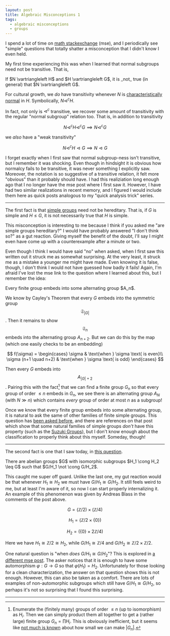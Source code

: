 ```yaml
---
layout: post
title: Algebraic Misconceptions 1
tags:
  - algebraic misconceptions
  - groups
---
```


I spend a lot of time on [math stackexchange](https://math.stackexchange.com) (mse), 
and I periodically see "simple" questions that totally shatter a misconception that
I didn't know I even held.

My first time experiencing this was when I learned that normal subgroups 
need not be transitive. That is,

<div class="boxed" markdown=1>
  If $N \vartriangleleft H$ and $H \vartriangleleft G$, it is _not_ true
  (in general) that $N \vartriangleleft G$.
</div>

For cultural growth, we _do_ have transitivity whenever $N$ is 
[characteristically normal](https://en.wikipedia.org/wiki/Characteristic_subgroup)
in $H$. Symbolically, $N \vartriangleleft^c H$. 

In fact, not only is $\vartriangleleft^c$ transitive, we recover some amount
of transitivity with the regular "normal subgroup" relation too. That is, 
in addition to transitivity

$$N \vartriangleleft^c H \vartriangleleft^c G \implies N \vartriangleleft^c G$$

we _also_ have a "weak transitivity"

$$N \vartriangleleft^c H \vartriangleleft G \implies N \vartriangleleft G$$

I forget exactly when I first saw that normal subgroup-ness isn't transitive, 
but I remember it was shocking. Even though
in hindsight it is obvious how normalcy fails to be transitive, it was never
something I explicitly saw. Moreover, the notation is so suggestive of a
transitive relation, it felt more "obvious" than it probably should have.
I had this realiziation long enough ago that I 
no longer have the mse post where I first saw it. However, I have had two 
similar realizations in recent memory, and I figured I would include them
here as quick posts analogous to my "quick analysis trick" series.

---

The first fact is that [simple groups](https://en.wikipedia.org/wiki/Simple_group)
need not be hereditary. That is, if $G$ is simple and $H \leq G$, it is 
not necessarily true that $H$ is simple.

This misconception is interesting to me because I think if you asked me
"are simple groups hereditary?" I would have probably answered 
"I don't think so?" as a gut reaction. Giving myself the benefit of the doubt,
I'll say I might even have come up with a counterexample after a minute or two. 

Even though I think I would have said "no" when asked, when I first saw this
written out it struck me as somewhat surprising. At the very least, it struck
me as a mistake a younger me might have made. Even knowing it is false, though,
I don't think I would not have guessed how badly it fails! 
Again, I'm afraid I've lost the mse link to the question
where I learned about this, but I remember the idea: 

<div class="boxed" markdown=1>
Every finite group embeds into some alternating group $A_n$. 
</div>

We know by Cayley's Theorem that every $G$ embeds into the
symmetric group $$\mathfrak{S}_{|G|}$$. Then it remains to show $$\mathfrak{S}_n$$
embeds into the alternating group $A_{n+2}$. But we can do this by the map
(which one easily checks to be an embedding)

$$
f(\sigma) = 
\begin{cases} 
  \sigma & \text{when } \sigma \text{ is even}\\
  \sigma (n+1 \quad n+2) & \text{when } \sigma \text{ is odd}
\end{cases}
$$

Then every $G$ embeds into $$A_{|G|+2}$$. 
Pairing this with the fact[^1] that we can find a finite group 
$G_n$ so that every group of order $\leq n$ embeds in $G_n$, we see 
there is an alternating group $A_N$ (with $N \gg n$) which contains _every_ group
of order at most $n$ as a subgroup!

[^1]:
    Enumerate the (finitely many) groups of order $\leq n$ (up to isomorphism)
    as $H_i$. Then we can simply product them all together to get a (rather large)
    finite group $G_n = \prod H_i$. This is obviously inefficient, 
    but it seems like [not much is known](https://math.stackexchange.com/questions/324913/order-of-the-smallest-group-containing-all-groups-of-order-n-as-subgroups)
    about how small we can make $|G_n|$. 

Once we know that every finite group embeds into some alternating group, 
it is natural to ask the same of other families of finite simple groups. 
This question has [been asked before](https://mathoverflow.net/questions/163640/variations-to-cayleys-embedding-theorem-for-groups),
and there are references on that post which show that some natural families of
simple groups _don't_ have this property 
(such as the [Suzuki Groups](https://en.wikipedia.org/wiki/Suzuki_groups)),
but I don't know enough about the classification
to properly think about this myself. Someday, though!
 
---

The second fact is one that I saw today, in 
[this question](https://math.stackexchange.com/questions/3861138/quotient-of-abelian-group-by-isomorph-subgroups).

<div class="boxed" markdown=1>
  There are abelian groups $G$ with isomorphic subgroups $H_1 \cong H_2 \leq G$
  such that $G/H_1 \not \cong G/H_2$.
</div>

This caught me super off guard. Unlike the last one, my gut reaction would
be that whenever $H_1 \cong H_2$ we must have $G/H_1 \cong G/H_2$.
It still feels weird to me, but at least I'm 
aware of it, so now I can start properly internalizing it. An example of this
phenomenon was given by Andreas Blass in the comments of the post above. 

$$G = (\mathbb{Z}/2) \times (\mathbb{Z}/4)$$

$$H_1 = (\mathbb{Z}/2 \times \{ 0 \})$$

$$H_2 = (\{ 0 \} \times 2 \mathbb{Z}/4)$$

Here we have $H_1 \cong \mathbb{Z}/2 \cong H_2$, while 
$G/H_1 \cong \mathbb{Z}/4$ and $G/H_2 \cong \mathbb{Z}/2 \times \mathbb{Z}/2$.

One natural question is "when _does_ $G/H_1 \cong G/H_2$"? This is
explored in [a different mse post](https://math.stackexchange.com/questions/40881/isomorphic-quotients-by-isomorphic-normal-subgroups?rq=1).
The asker notices that it is enough to have some automorphism 
$\varphi : G \to G$ so that $\varphi(H_1) = H_2$. Unfortunately for those
looking for a clean characterization, the answer on that question shows this is not enough.
However, this can also be taken as a comfort. There are
lots of examples of non-automorphic subgroups which still have $G/H_1 \cong G/H_2$,
so perhaps it's not so surprising that I found this surprising.

---
